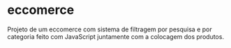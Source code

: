 # eccomerce
Projeto de um eccomerce com sistema de filtragem por pesquisa e por categoria feito com JavaScript juntamente com a colocagem dos produtos.
